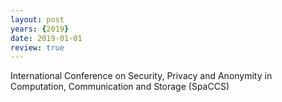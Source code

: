 ```yaml
---
layout: post
years: {2019}
date: 2019-01-01
review: true
---
```


International Conference on Security, Privacy and Anonymity in Computation, Communication and Storage (SpaCCS) 